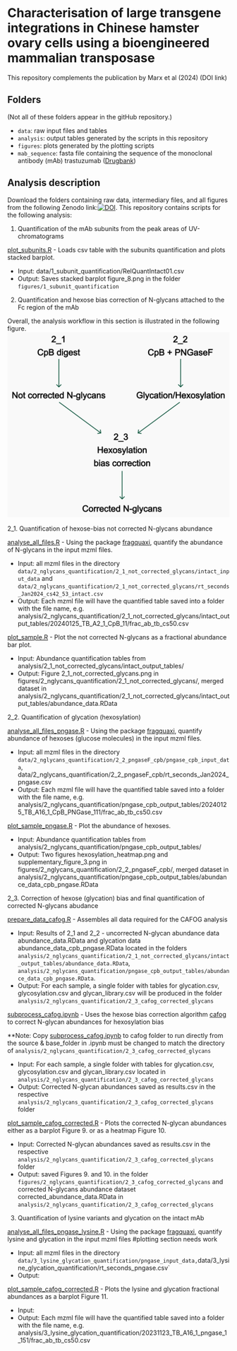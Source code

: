 # Characterisation of large transgene integrations in Chinese hamster ovary cells using a bioengineered mammalian transposase

This repository complements the publication by Marx et al (2024) (DOI link)

## Folders

(Not all of these folders appear in the gitHub repository.)

-   `data`: raw input files and tables
-   `analysis`: output tables generated by the scripts in this repository
-   `figures`: plots generated by the plotting scripts
-   `mab_sequence`: fasta file containing the sequence of the monoclonal antibody (mAb) trastuzumab ([Drugbank](https://go.drugbank.com/drugs/DB00072))

## Analysis description

Download the folders containing raw data, intermediary files, and all figures from the following Zenodo link:[![DOI](https://zenodo.org/badge/DOI/10.5281/zenodo.13880132.svg)](https://doi.org/10.5281/zenodo.13880132). This repository contains scripts for the following analysis:

1. Quantification of the mAb subunits from the peak areas of UV-chromatograms

[plot_subunits.R](plot_subunits.R) - Loads csv table with the subunits quantification and plots stacked barplot.
-   Input: data/1_subunit_quantification/RelQuantIntact01.csv
-   Output: Saves stacked barplot figure_8.png in the folder `figures/1_subunit_quantification`

2. Quantification and hexose bias correction of N-glycans attached to the Fc region of the mAb

Overall, the analysis workflow in this section is illustrated in the following figure. ![Schema of the analysis workflow](workflow_scheme.png)

2_1. Quantification of hexose-bias not corrected N-glycans abundance

[analyse_all_files.R](analyse_all_files.R) - Using the package [fragquaxi](https://github.com/cdl-biosimilars/fragquaxi), quantify the abundance of N-glycans in the input mzml files. 
- Input: all mzml files in the directory `data/2_nglycans_quantification/2_1_not_corrected_glycans/intact_input_data` and `data/2_nglycans_quantification/2_1_not_corrected_glycans/rt_seconds_Jan2024_cs42_53_intact.csv` 
- Output: Each mzml file will have the quantified table saved into a folder with the file name, e.g. analysis/2_nglycans_quantification/2_1_not_corrected_glycans/intact_output_tables/20240125_TB_A2_1_CpB_11/frac_ab_tb_cs50.csv

[plot_sample.R](plot_sample.R) - Plot the not corrected N-glycans as a fractional abundance bar plot. 
- Input: Abundance quantification tables from analysis/2_1_not_corrected_glycans/intact_output_tables/ 
- Output: Figure 2_1_not_corrected_glycans.png in figures/2_nglycans_quantification/2_1_not_corrected_glycans/, merged dataset in analysis/2_nglycans_quantification/2_1_not_corrected_glycans/intact_output_tables/abundance_data.RData

2_2. Quantification of glycation (hexosylation)

[analyse_all_files_pngase.R](analyse_all_files_pngase.R) - Using the package [fragquaxi](https://github.com/cdl-biosimilars/fragquaxi), quantify abundance of hexoses (glucose molecules) in the input mzml files. 
- Input: all mzml files in the directory `data/2_nglycans_quantification/2_2_pngaseF_cpb/pngase_cpb_input_data`, data/2_nglycans_quantification/2_2_pngaseF_cpb/rt_seconds_Jan2024_pngase.csv 
- Output: Each mzml file will have the quantified table saved into a folder with the file name, e.g. analysis/2_nglycans_quantification/pngase_cpb_output_tables/20240125_TB_A16_1_CpB_PNGase_111/frac_ab_tb_cs50.csv

[plot_sample_pngase.R](plot_sample_pngase.R) - Plot the abundance of hexoses. 
- Input: Abundance quantification tables from analysis/2_nglycans_quantification/pngase_cpb_output_tables/ 
- Output: Two figures hexosylation_heatmap.png and supplementary_figure_3.png in figures/2_nglycans_quantification/2_2_pngaseF_cpb/, merged dataset in analysis/2_nglycans_quantification/pngase_cpb_output_tables/abundance_data_cpb_pngase.RData

2_3. Correction of hexose (glycation) bias and final quantification of corrected N-glycans abudance

[prepare_data_cafog.R](prepare_data_cafog.R) - Assembles all data required for the CAFOG analysis
-   Input: Results of 2_1 and 2_2 - uncorrected N-glycan abundance data abundance_data.RData and glycation data abundance_data_cpb_pngase.RData located in the folders `analysis/2_nglycans_quantification/2_1_not_corrected_glycans/intact_output_tables/abundance_data.RData`, `analysis/2_nglycans_quantification/pngase_cpb_output_tables/abundance_data_cpb_pngase.RData`.
- Output: For each sample, a single folder with tables for glycation.csv, glycosylation.csv and glycan_library.csv will be produced in the folder `analysis/2_nglycans_quantification/2_3_cafog_corrected_glycans`

[subprocess_cafog.ipynb](subprocess_cafog.ipynb) - Uses the hexose bias correction algorithm [cafog](https://github.com/cdl-biosimilars/cafog) to correct N-glycan abundances for hexosylation bias

**Note: Copy [subprocess_cafog.ipynb](subprocess_cafog.ipynb) to cafog folder to run directly from the source & base_folder in .ipynb must be changed to match the directory of `analysis/2_nglycans_quantification/2_3_cafog_corrected_glycans`
-   Input: For each sample, a single folder with tables for glycation.csv, glycosylation.csv and glycan_library.csv located in `analysis/2_nglycans_quantification/2_3_cafog_corrected_glycans`
-   Output: Corrected N-glycan abundances saved as results.csv in the respective `analysis/2_nglycans_quantification/2_3_cafog_corrected_glycans` folder 

[plot_sample_cafog_corrected.R](plot_sample_cafog_corrected.R) - Plots the corrected N-glycan abundances either as a barplot Figure 9. or as a heatmap Figure 10.
-   Input: Corrected N-glycan abundances saved as results.csv in the respective `analysis/2_nglycans_quantification/2_3_cafog_corrected_glycans` folder
-   Output: saved Figures 9. and 10. in the folder `figures/2_nglycans_quantification/2_3_cafog_corrected_glycans` and corrected N-glycans abundance dataset corrected_abundance_data.RData in `analysis/2_nglycans_quantification/2_3_cafog_corrected_glycans`

3. Quantification of lysine variants and glycation on the intact mAb

[analyse_all_files_pngase_lysine.R](analyse_all_files_pngase_lysine.R) - Using the package [fragquaxi](https://github.com/cdl-biosimilars/fragquaxi), quantify lysine and glycation in the input mzml files #plotting section needs work
-   Input: all mzml files in the directory `data/3_lysine_glycation_quantification/pngase_input_data,`data/3_lysine_glycation_quantification/rt_seconds_pngase.csv\`
- Output: 

 [plot_sample_cafog_corrected.R](plot_sample_cafog_corrected.R) - Plots the lysine and glycation fractional abundances as a barplot Figure 11.
-   Input:
-   Output: Each mzml file will have the quantified table saved into a folder with the file name, e.g. analysis/3_lysine_glycation_quantification/20231123_TB_A16_1_pngase_1_151/frac_ab_tb_cs50.csv
